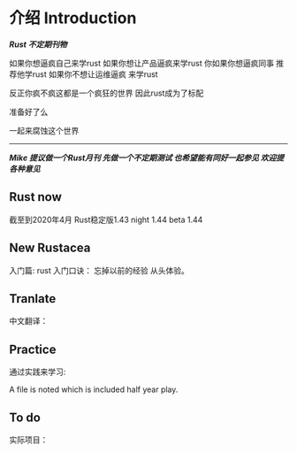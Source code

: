 # 介绍 Introduction

***Rust 不定期刊物***

如果你想逼疯自己来学rust 如果你想让产品逼疯来学rust 你如果你想逼疯同事 推荐他学rust
如果你不想让运维逼疯 来学rust

反正你疯不疯这都是一个疯狂的世界 因此rust成为了标配

准备好了么

一起来腐蚀这个世界

---

***Mike 提议做一个Rust月刊 先做一个不定期测试 也希望能有同好一起参见 欢迎提各种意见***

## Rust now

截至到2020年4月 Rust稳定版1.43 night 1.44 beta 1.44

## New Rustacea

入门篇:
    rust 入门口诀： 忘掉以前的经验 从头体验。


## Tranlate

中文翻译：

## Practice

通过实践来学习:

A file is noted which is included half year play.

## To do

实际项目：

##

